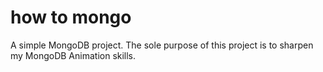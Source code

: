 how to mongo
============

A simple MongoDB project. The sole purpose of this project is to sharpen my
MongoDB Animation skills.
